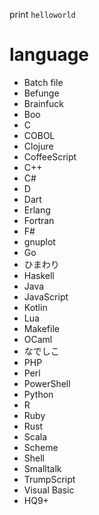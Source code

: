 print `helloworld`

# language

* Batch file
* Befunge
* Brainfuck
* Boo
* C
* COBOL
* Clojure
* CoffeeScript
* C++
* C#
* D
* Dart
* Erlang
* Fortran
* F#
* gnuplot
* Go
* ひまわり
* Haskell
* Java
* JavaScript
* Kotlin
* Lua
* Makefile
* OCaml
* なでしこ
* PHP
* Perl
* PowerShell
* Python
* R
* Ruby
* Rust
* Scala
* Scheme
* Shell
* Smalltalk
* TrumpScript
* Visual Basic
* HQ9+
